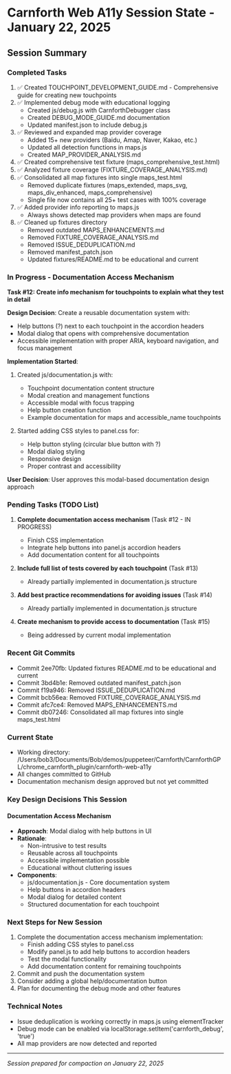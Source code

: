 # Carnforth Web A11y Session State - January 22, 2025

## Session Summary

### Completed Tasks
1. ✅ Created TOUCHPOINT_DEVELOPMENT_GUIDE.md - Comprehensive guide for creating new touchpoints
2. ✅ Implemented debug mode with educational logging
   - Created js/debug.js with CarnforthDebugger class
   - Created DEBUG_MODE_GUIDE.md documentation
   - Updated manifest.json to include debug.js
3. ✅ Reviewed and expanded map provider coverage
   - Added 15+ new providers (Baidu, Amap, Naver, Kakao, etc.)
   - Updated all detection functions in maps.js
   - Created MAP_PROVIDER_ANALYSIS.md
4. ✅ Created comprehensive test fixture (maps_comprehensive_test.html)
5. ✅ Analyzed fixture coverage (FIXTURE_COVERAGE_ANALYSIS.md)
6. ✅ Consolidated all map fixtures into single maps_test.html
   - Removed duplicate fixtures (maps_extended, maps_svg, maps_div_enhanced, maps_comprehensive)
   - Single file now contains all 25+ test cases with 100% coverage
7. ✅ Added provider info reporting to maps.js
   - Always shows detected map providers when maps are found
8. ✅ Cleaned up fixtures directory
   - Removed outdated MAPS_ENHANCEMENTS.md
   - Removed FIXTURE_COVERAGE_ANALYSIS.md
   - Removed ISSUE_DEDUPLICATION.md
   - Removed manifest_patch.json
   - Updated fixtures/README.md to be educational and current

### In Progress - Documentation Access Mechanism
**Task #12: Create info mechanism for touchpoints to explain what they test in detail**

**Design Decision**: Create a reusable documentation system with:
- Help buttons (?) next to each touchpoint in the accordion headers
- Modal dialog that opens with comprehensive documentation
- Accessible implementation with proper ARIA, keyboard navigation, and focus management

**Implementation Started**:
1. Created js/documentation.js with:
   - Touchpoint documentation content structure
   - Modal creation and management functions
   - Accessible modal with focus trapping
   - Help button creation function
   - Example documentation for maps and accessible_name touchpoints

2. Started adding CSS styles to panel.css for:
   - Help button styling (circular blue button with ?)
   - Modal dialog styling
   - Responsive design
   - Proper contrast and accessibility

**User Decision**: User approves this modal-based documentation design approach

### Pending Tasks (TODO List)
1. **Complete documentation access mechanism** (Task #12 - IN PROGRESS)
   - Finish CSS implementation
   - Integrate help buttons into panel.js accordion headers
   - Add documentation content for all touchpoints
   
2. **Include full list of tests covered by each touchpoint** (Task #13)
   - Already partially implemented in documentation.js structure
   
3. **Add best practice recommendations for avoiding issues** (Task #14)
   - Already partially implemented in documentation.js structure
   
4. **Create mechanism to provide access to documentation** (Task #15)
   - Being addressed by current modal implementation

### Recent Git Commits
- Commit 2ee70fb: Updated fixtures README.md to be educational and current
- Commit 3bd4b1e: Removed outdated manifest_patch.json
- Commit f19a946: Removed ISSUE_DEDUPLICATION.md
- Commit bcb56ea: Removed FIXTURE_COVERAGE_ANALYSIS.md
- Commit afc7ce4: Removed MAPS_ENHANCEMENTS.md
- Commit db07246: Consolidated all map fixtures into single maps_test.html

### Current State
- Working directory: /Users/bob3/Documents/Bob/demos/puppeteer/Carnforth/CarnforthGPL/chrome_carnforth_plugin/carnforth-web-a11y
- All changes committed to GitHub
- Documentation mechanism design approved but not yet committed

### Key Design Decisions This Session

#### Documentation Access Mechanism
- **Approach**: Modal dialog with help buttons in UI
- **Rationale**: 
  - Non-intrusive to test results
  - Reusable across all touchpoints
  - Accessible implementation possible
  - Educational without cluttering issues
- **Components**:
  - js/documentation.js - Core documentation system
  - Help buttons in accordion headers
  - Modal dialog for detailed content
  - Structured documentation for each touchpoint

### Next Steps for New Session
1. Complete the documentation access mechanism implementation:
   - Finish adding CSS styles to panel.css
   - Modify panel.js to add help buttons to accordion headers
   - Test the modal functionality
   - Add documentation content for remaining touchpoints
2. Commit and push the documentation system
3. Consider adding a global help/documentation button
4. Plan for documenting the debug mode and other features

### Technical Notes
- Issue deduplication is working correctly in maps.js using elementTracker
- Debug mode can be enabled via localStorage.setItem('carnforth_debug', 'true')
- All map providers are now detected and reported

---
*Session prepared for compaction on January 22, 2025*